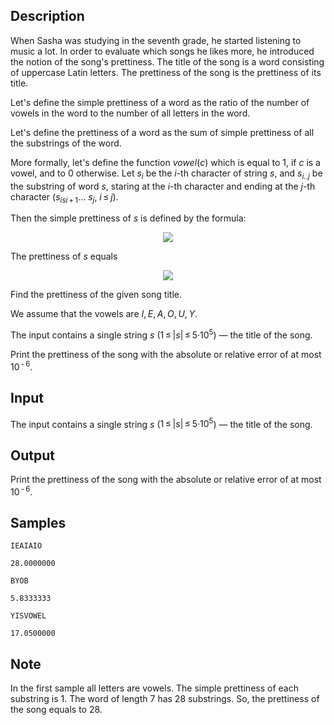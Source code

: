 ## Description

<div><p>When Sasha was studying in the seventh grade, he started listening to music a lot. In order to evaluate which songs he likes more, he introduced the notion of the song's <span class="tex-font-style-it">prettiness</span>. The title of the song is a word consisting of uppercase Latin letters. The <span class="tex-font-style-it">prettiness</span> of the song is the <span class="tex-font-style-it">prettiness</span> of its title.</p><p>Let's define the <span class="tex-font-style-it">simple prettiness</span> of a word as the ratio of the number of vowels in the word to the number of all letters in the word.</p><p>Let's define the <span class="tex-font-style-it">prettiness</span> of a word as the sum of <span class="tex-font-style-it">simple prettiness</span> of all the substrings of the word.</p><p>More formally, let's define the function <span class="tex-span"><i>vowel</i>(<i>c</i>)</span> which is equal to <span class="tex-span">1</span>, if <span class="tex-span"><i>c</i></span> is a vowel, and to <span class="tex-span">0</span> otherwise. Let <span class="tex-span"><i>s</i><sub class="lower-index"><i>i</i></sub></span> be the <span class="tex-span"><i>i</i></span>-th character of string <span class="tex-span"><i>s</i></span>, and <span class="tex-span"><i>s</i><sub class="lower-index"><i>i</i>..<i>j</i></sub></span> be the substring of word <span class="tex-span"><i>s</i></span>, staring at the <span class="tex-span"><i>i</i></span>-th character and ending at the <span class="tex-span"><i>j</i></span>-th character (<span class="tex-span"><i>s</i><sub class="lower-index"><i>is</i></sub><sub class="lower-index"><i>i</i> + 1</sub>... <i>s</i><sub class="lower-index"><i>j</i></sub></span>, <span class="tex-span"><i>i</i> ≤ <i>j</i></span>).</p><p>Then the <span class="tex-font-style-it">simple prettiness</span> of <span class="tex-span"><i>s</i></span> is defined by the formula:</p><center class="tex-equation"><img align="middle" class="tex-formula" src="./27270/file/yFu9yOYS.png" style="max-width: 100.0%;max-height: 100.0%;"></center><p>The <span class="tex-font-style-it">prettiness</span> of <span class="tex-span"><i>s</i></span> equals </p><center class="tex-equation"><img align="middle" class="tex-formula" src="./27270/file/4FEmtNGJ.png" style="max-width: 100.0%;max-height: 100.0%;"></center><p>Find the <span class="tex-font-style-it">prettiness</span> of the given song title.</p><p>We assume that the vowels are <span class="tex-span"><i>I</i>, <i>E</i>, <i>A</i>, <i>O</i>, <i>U</i>, <i>Y</i></span>.</p></div><div class="input-specification"><p>The input contains a single string <span class="tex-span"><i>s</i></span> (<span class="tex-span">1 ≤ |<i>s</i>| ≤ 5·10<sup class="upper-index">5</sup></span>) — the title of the song.</p></div><div class="output-specification"><p>Print the <span class="tex-font-style-it">prettiness</span> of the song with the absolute or relative error of at most <span class="tex-span">10<sup class="upper-index"> - 6</sup></span>.</p></div>


## Input

<p>The input contains a single string <span class="tex-span"><i>s</i></span> (<span class="tex-span">1 ≤ |<i>s</i>| ≤ 5·10<sup class="upper-index">5</sup></span>) — the title of the song.</p>


## Output

<p>Print the <span class="tex-font-style-it">prettiness</span> of the song with the absolute or relative error of at most <span class="tex-span">10<sup class="upper-index"> - 6</sup></span>.</p>


## Samples

```input1
IEAIAIO

```

```output1
28.0000000

```






```input2
BYOB

```

```output2
5.8333333

```






```input3
YISVOWEL

```

```output3
17.0500000

```




## Note

<p>In the first sample all letters are vowels. The <span class="tex-font-style-it">simple prettiness</span> of each substring is <span class="tex-span">1</span>. The word of length <span class="tex-span">7</span> has <span class="tex-span">28</span> substrings. So, the <span class="tex-font-style-it">prettiness</span> of the song equals to <span class="tex-span">28</span>.</p>

